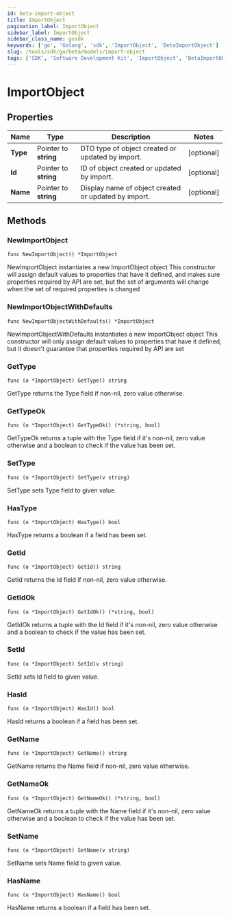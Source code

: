 ```yaml
---
id: beta-import-object
title: ImportObject
pagination_label: ImportObject
sidebar_label: ImportObject
sidebar_class_name: gosdk
keywords: ['go', 'Golang', 'sdk', 'ImportObject', 'BetaImportObject']
slug: /tools/sdk/go/beta/models/import-object
tags: ['SDK', 'Software Development Kit', 'ImportObject', 'BetaImportObject']
---
```


# ImportObject

## Properties

| Name | Type | Description | Notes |
| --- | --- | --- | --- |
| **Type** | Pointer to **string** | DTO type of object created or updated by import. | [optional] |
| **Id** | Pointer to **string** | ID of object created or updated by import. | [optional] |
| **Name** | Pointer to **string** | Display name of object created or updated by import. | [optional] |

## Methods

### NewImportObject

`func NewImportObject() *ImportObject`

NewImportObject instantiates a new ImportObject object This constructor will assign default values to properties that have it defined, and makes sure properties required by API are set, but the set of arguments will change when the set of required properties is changed

### NewImportObjectWithDefaults

`func NewImportObjectWithDefaults() *ImportObject`

NewImportObjectWithDefaults instantiates a new ImportObject object This constructor will only assign default values to properties that have it defined, but it doesn't guarantee that properties required by API are set

### GetType

`func (o *ImportObject) GetType() string`

GetType returns the Type field if non-nil, zero value otherwise.

### GetTypeOk

`func (o *ImportObject) GetTypeOk() (*string, bool)`

GetTypeOk returns a tuple with the Type field if it's non-nil, zero value otherwise and a boolean to check if the value has been set.

### SetType

`func (o *ImportObject) SetType(v string)`

SetType sets Type field to given value.

### HasType

`func (o *ImportObject) HasType() bool`

HasType returns a boolean if a field has been set.

### GetId

`func (o *ImportObject) GetId() string`

GetId returns the Id field if non-nil, zero value otherwise.

### GetIdOk

`func (o *ImportObject) GetIdOk() (*string, bool)`

GetIdOk returns a tuple with the Id field if it's non-nil, zero value otherwise and a boolean to check if the value has been set.

### SetId

`func (o *ImportObject) SetId(v string)`

SetId sets Id field to given value.

### HasId

`func (o *ImportObject) HasId() bool`

HasId returns a boolean if a field has been set.

### GetName

`func (o *ImportObject) GetName() string`

GetName returns the Name field if non-nil, zero value otherwise.

### GetNameOk

`func (o *ImportObject) GetNameOk() (*string, bool)`

GetNameOk returns a tuple with the Name field if it's non-nil, zero value otherwise and a boolean to check if the value has been set.

### SetName

`func (o *ImportObject) SetName(v string)`

SetName sets Name field to given value.

### HasName

`func (o *ImportObject) HasName() bool`

HasName returns a boolean if a field has been set.
